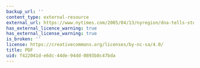 ```yaml
---
backup_url: ''
content_type: external-resource
external_url: https://www.nytimes.com/2005/04/13/nyregion/dna-tells-students-they-arent-who-they-thought.html
has_external_licence_warning: true
has_external_license_warning: true
is_broken: ''
license: https://creativecommons.org/licenses/by-nc-sa/4.0/
title: PDF
uid: f422041d-e6dc-44de-94dd-0893b8c47bda
---
```

